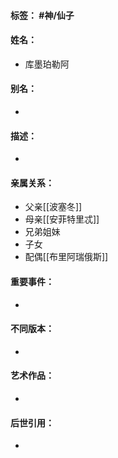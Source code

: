 #### 标签： #神/仙子
#### 姓名：
- 库墨珀勒阿
#### 别名：
- 
#### 描述：
- 
#### 亲属关系：
- 父亲[[波塞冬]]
- 母亲[[安菲特里忒]]
- 兄弟姐妹
- 子女
- 配偶[[布里阿瑞俄斯]]
#### 重要事件：
- 
#### 不同版本：
- 
#### 艺术作品：
- 
#### 后世引用：
- 